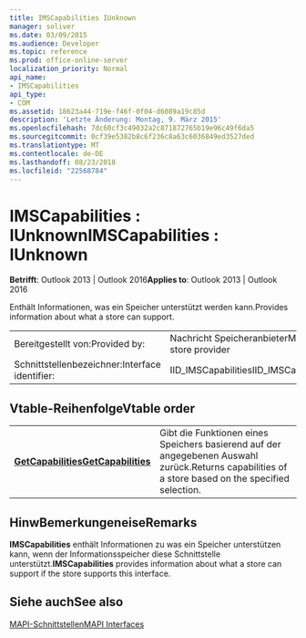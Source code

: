 ```yaml
---
title: IMSCapabilities IUnknown
manager: soliver
ms.date: 03/09/2015
ms.audience: Developer
ms.topic: reference
ms.prod: office-online-server
localization_priority: Normal
api_name:
- IMSCapabilities
api_type:
- COM
ms.assetid: 18623a44-719e-f46f-0f04-d6089a19c85d
description: 'Letzte Änderung: Montag, 9. März 2015'
ms.openlocfilehash: 7dc60cf3c49032a2c871872765b19e96c49f6da5
ms.sourcegitcommit: 0cf39e5382b8c6f236c8a63c6036849ed3527ded
ms.translationtype: MT
ms.contentlocale: de-DE
ms.lasthandoff: 08/23/2018
ms.locfileid: "22568784"
---
```

# <a name="imscapabilities--iunknown"></a><span data-ttu-id="95e41-103">IMSCapabilities : IUnknown</span><span class="sxs-lookup"><span data-stu-id="95e41-103">IMSCapabilities : IUnknown</span></span>

  
  
<span data-ttu-id="95e41-104">**Betrifft**: Outlook 2013 | Outlook 2016</span><span class="sxs-lookup"><span data-stu-id="95e41-104">**Applies to**: Outlook 2013 | Outlook 2016</span></span> 
  
<span data-ttu-id="95e41-105">Enthält Informationen, was ein Speicher unterstützt werden kann.</span><span class="sxs-lookup"><span data-stu-id="95e41-105">Provides information about what a store can support.</span></span>
  
|||
|:-----|:-----|
|<span data-ttu-id="95e41-106">Bereitgestellt von:</span><span class="sxs-lookup"><span data-stu-id="95e41-106">Provided by:</span></span>  <br/> |<span data-ttu-id="95e41-107">Nachricht Speicheranbieter</span><span class="sxs-lookup"><span data-stu-id="95e41-107">Message store provider</span></span>  <br/> |
|<span data-ttu-id="95e41-108">Schnittstellenbezeichner:</span><span class="sxs-lookup"><span data-stu-id="95e41-108">Interface identifier:</span></span>  <br/> |<span data-ttu-id="95e41-109">IID_IMSCapabilities</span><span class="sxs-lookup"><span data-stu-id="95e41-109">IID_IMSCapabilities</span></span>  <br/> |
   
## <a name="vtable-order"></a><span data-ttu-id="95e41-110">Vtable-Reihenfolge</span><span class="sxs-lookup"><span data-stu-id="95e41-110">Vtable order</span></span>

|||
|:-----|:-----|
|<span data-ttu-id="95e41-111">**[GetCapabilities](imscapabilities-getcapabilities.md)**</span><span class="sxs-lookup"><span data-stu-id="95e41-111">**[GetCapabilities](imscapabilities-getcapabilities.md)**</span></span> <br/> |<span data-ttu-id="95e41-112">Gibt die Funktionen eines Speichers basierend auf der angegebenen Auswahl zurück.</span><span class="sxs-lookup"><span data-stu-id="95e41-112">Returns capabilities of a store based on the specified selection.</span></span>  <br/> |
   
## <a name="remarks"></a><span data-ttu-id="95e41-113">HinwBemerkungeneise</span><span class="sxs-lookup"><span data-stu-id="95e41-113">Remarks</span></span>

 <span data-ttu-id="95e41-114">**IMSCapabilities** enthält Informationen zu was ein Speicher unterstützen kann, wenn der Informationsspeicher diese Schnittstelle unterstützt.</span><span class="sxs-lookup"><span data-stu-id="95e41-114">**IMSCapabilities** provides information about what a store can support if the store supports this interface.</span></span> 
  
## <a name="see-also"></a><span data-ttu-id="95e41-115">Siehe auch</span><span class="sxs-lookup"><span data-stu-id="95e41-115">See also</span></span>



[<span data-ttu-id="95e41-116">MAPI-Schnittstellen</span><span class="sxs-lookup"><span data-stu-id="95e41-116">MAPI Interfaces</span></span>](mapi-interfaces.md)

